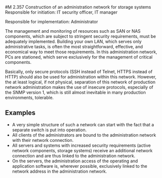 #M 2.357 Construction of an administration network for storage systems
Responsible for initiation: IT security officer, IT manager

Responsible for implementation: Administrator

The management and monitoring of resources such as SAN or NAS components, which are subject to stringent security requirements, must be adequately implemented. Building your own LAN, which serves only administrative tasks, is often the most straightforward, effective, and economical way to meet those requirements. In this administration network, PCs are stationed, which serve exclusively for the management of critical components.

Basically, only secure protocols (SSH instead of Telnet, HTTPS instead of HTTP) should also be used for administration within this network. However, the at least logical, if not physical, separation of this network of production network administration makes the use of insecure protocols, especially of the SNMP version 1, which is still almost inevitable in many production environments, tolerable.



## Examples 
* A very simple structure of such a network can start with the fact that a separate switch is put into operation.
* All clients of the administrators are bound to the administration network with their network connection.
* All servers and systems with increased security requirements (active network components, storage systems) receive an additional network connection and are thus linked to the administration network.
* On the servers, the administration access of the operating and application software is, wherever possible, exclusively linked to the network address in the administration network.




